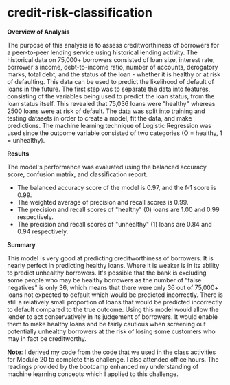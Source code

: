 # credit-risk-classification

**Overview of Analysis**

The purpose of this analysis is to assess creditworthiness of borrowers for a peer-to-peer lending service using historical lending activity. The historical data on 75,000+ borrowers consisted of loan size, interest rate, borrower's income, debt-to-income ratio, number of accounts, derogatory marks, total debt, and the status of the loan - whether it is healthy or at risk of defaulting. This data can be used to predict the likelihood of default of loans in the future. The first step was to separate the data into features, consisting of the variables being used to predict the loan status, from the loan status itself. This revealed that 75,036 loans were "healthy" whereas 2500 loans were at risk of default. The data was split into training and testing datasets in order to create a model, fit the data, and make predictions. The machine learning technique of Logistic Regression was used since the outcome variable consisted of two categories (O = healthy, 1 = unhealthy).

**Results**

The model's performance was evaluated using the balanced accuracy score, confusion matrix, and classification report.
* The balanced accuracy score of the model is 0.97, and the f-1 score is 0.99.
* The weighted average of precision and recall scores is 0.99.
* The precision and recall scores of "healthy" (0) loans are 1.00 and 0.99 respectively.
* The precision and recall scores of "unhealthy" (1) loans are 0.84 and 0.94 respectively.

**Summary**

This model is very good at predicting creditworthiness of borrowers. It is nearly perfect in predicting healthy loans. Where it is weaker is in its ability to predict unhealthy borrowers. It's possible that the bank is excluding some people who may be healthy borrowers as the number of "false negatives" is only 36, which means that there were only 36 out of 75,000+ loans not expected to default which would be predicted incorrectly. There is still a relatively small proportion of loans that would be predicted incorrectly to default compared to the true outcome. Using this model would allow the lender to act conservatively in its judgement of borrowers. It would enable them to make healthy loans and be fairly cautious when screening out potentially unhealthy borrowers at the risk of losing some customers who may in fact be creditworthy.

**Note**: I derived my code from the code that we used in the class activities for Module 20 to complete this challenge. I also attended office hours. The readings provided by the bootcamp enhanced my understanding of machine learning concepts which I applied to this challenge. 
